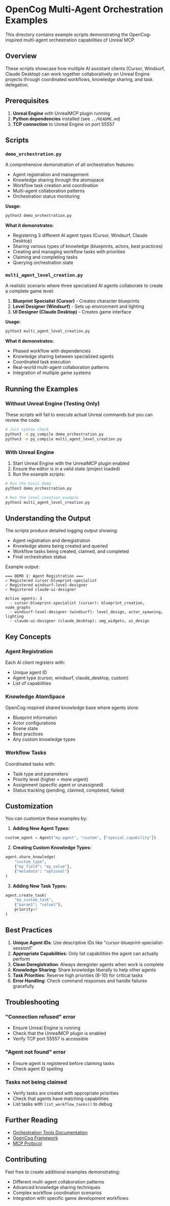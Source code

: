 # OpenCog Multi-Agent Orchestration Examples

This directory contains example scripts demonstrating the OpenCog-inspired multi-agent orchestration capabilities of Unreal MCP.

## Overview

These scripts showcase how multiple AI assistant clients (Cursor, Windsurf, Claude Desktop) can work together collaboratively on Unreal Engine projects through coordinated workflows, knowledge sharing, and task delegation.

## Prerequisites

1. **Unreal Engine** with UnrealMCP plugin running
2. **Python dependencies** installed (see `../README.md`)
3. **TCP connection** to Unreal Engine on port 55557

## Scripts

### `demo_orchestration.py`
A comprehensive demonstration of all orchestration features:
- Agent registration and management
- Knowledge sharing through the atomspace
- Workflow task creation and coordination
- Multi-agent collaboration patterns
- Orchestration status monitoring

**Usage:**
```bash
python3 demo_orchestration.py
```

**What it demonstrates:**
- Registering 3 different AI agent types (Cursor, Windsurf, Claude Desktop)
- Sharing various types of knowledge (blueprints, actors, best practices)
- Creating and managing workflow tasks with priorities
- Claiming and completing tasks
- Querying orchestration state

### `multi_agent_level_creation.py`
A realistic scenario where three specialized AI agents collaborate to create a complete game level:

1. **Blueprint Specialist (Cursor)** - Creates character blueprints
2. **Level Designer (Windsurf)** - Sets up environment and lighting
3. **UI Designer (Claude Desktop)** - Creates game interface

**Usage:**
```bash
python3 multi_agent_level_creation.py
```

**What it demonstrates:**
- Phased workflow with dependencies
- Knowledge sharing between specialized agents
- Coordinated task execution
- Real-world multi-agent collaboration patterns
- Integration of multiple game systems

## Running the Examples

### Without Unreal Engine (Testing Only)
These scripts will fail to execute actual Unreal commands but you can review the code:
```bash
# Just syntax check
python3 -m py_compile demo_orchestration.py
python3 -m py_compile multi_agent_level_creation.py
```

### With Unreal Engine
1. Start Unreal Engine with the UnrealMCP plugin enabled
2. Ensure the editor is in a valid state (project loaded)
3. Run the example scripts:
```bash
# Run the basic demo
python3 demo_orchestration.py

# Run the level creation example
python3 multi_agent_level_creation.py
```

## Understanding the Output

The scripts produce detailed logging output showing:
- Agent registration and deregistration
- Knowledge atoms being created and queried
- Workflow tasks being created, claimed, and completed
- Final orchestration status

Example output:
```
=== DEMO 1: Agent Registration ===
✓ Registered cursor-blueprint-specialist
✓ Registered windsurf-level-designer
✓ Registered claude-ui-designer

Active agents: 3
  - cursor-blueprint-specialist (cursor): blueprint_creation, node_graphs
  - windsurf-level-designer (windsurf): level_design, actor_spawning, lighting
  - claude-ui-designer (claude_desktop): umg_widgets, ui_design
```

## Key Concepts

### Agent Registration
Each AI client registers with:
- Unique agent ID
- Agent type (cursor, windsurf, claude_desktop, custom)
- List of capabilities

### Knowledge AtomSpace
OpenCog-inspired shared knowledge base where agents store:
- Blueprint information
- Actor configurations
- Scene state
- Best practices
- Any custom knowledge types

### Workflow Tasks
Coordinated tasks with:
- Task type and parameters
- Priority level (higher = more urgent)
- Assignment (specific agent or unassigned)
- Status tracking (pending, claimed, completed, failed)

## Customization

You can customize these examples by:

1. **Adding New Agent Types:**
```python
custom_agent = Agent("my-agent", "custom", ["special_capability"])
```

2. **Creating Custom Knowledge Types:**
```python
agent.share_knowledge(
    "custom_type",
    {"my_field": "my_value"},
    {"metadata": "optional"}
)
```

3. **Adding New Task Types:**
```python
agent.create_task(
    "my_custom_task",
    {"param1": "value1"},
    priority=7
)
```

## Best Practices

1. **Unique Agent IDs**: Use descriptive IDs like "cursor-blueprint-specialist-session1"
2. **Appropriate Capabilities**: Only list capabilities the agent can actually perform
3. **Clean Deregistration**: Always deregister agents when work is complete
4. **Knowledge Sharing**: Share knowledge liberally to help other agents
5. **Task Priorities**: Reserve high priorities (8-10) for critical tasks
6. **Error Handling**: Check command responses and handle failures gracefully

## Troubleshooting

### "Connection refused" error
- Ensure Unreal Engine is running
- Check that the UnrealMCP plugin is enabled
- Verify TCP port 55557 is accessible

### "Agent not found" error
- Ensure agent is registered before claiming tasks
- Check agent ID spelling

### Tasks not being claimed
- Verify tasks are created with appropriate priorities
- Check that agents have matching capabilities
- List tasks with `list_workflow_tasks()` to debug

## Further Reading

- [Orchestration Tools Documentation](../../Docs/Tools/orchestration_tools.md)
- [OpenCog Framework](https://opencog.org/)
- [MCP Protocol](https://modelcontextprotocol.io/)

## Contributing

Feel free to create additional examples demonstrating:
- Different multi-agent collaboration patterns
- Advanced knowledge sharing techniques
- Complex workflow coordination scenarios
- Integration with specific game development workflows
